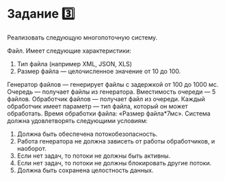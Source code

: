 # Задание 3️⃣

Реализовать следующую многопоточную систему.

Файл. Имеет следующие характеристики:

1. Тип файла (например XML, JSON, XLS)
2. Размер файла — целочисленное значение от 10 до 100.

Генератор файлов — генерирует файлы с задержкой от 100 до 1000 мс.
Очередь — получает файлы из генератора. Вместимость очереди — 5 файлов.
Обработчик файлов — получает файл из очереди. Каждый обработчик имеет параметр — тип файла, который он может обработать.
Время обработки файла: «Размер файла*7мс».
Система должна удовлетворять следующими условиям:

1. Должна быть обеспечена потокобезопасность.
2. Работа генератора не должна зависеть от работы обработчиков, и наоборот.
3. Если нет задач, то потоки не должны быть активны.
4. Если нет задач, то потоки не должны блокировать другие потоки.
5. Должна быть сохранена целостность данных.

